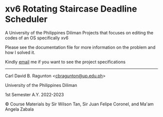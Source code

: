 # xv6 Rotating Staircase Deadline Scheduler
A University of the Philippines Diliman Projects that focuses on editing the codes of an OS specifically xv6

Please see the documentation file for more information on the problem and how I solved it.

Kindly [email](cbragunton@up.edu.ph) me if you want to see the project specifications

---
Carl David B. Ragunton \<cbragunton@up.edu.ph\>

University of the Philippines Diliman

1st Semester A.Y. 2022-2023

© Course Materials by Sir Wilson Tan, Sir Juan Felipe Coronel, and Ma'am Angela Zabala
